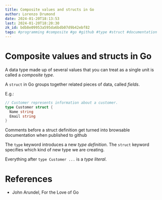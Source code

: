 ```yaml
---
title: Composite values and structs in Go
author: Lorenzo Drumond
date: 2024-01-20T18:13:53
last: 2024-01-20T18:20:30
zk_id: bdb8e09953a595da6bdb07d9b42ebf82
tags: #programming #composite #go #github #type #struct #documentation
---
```



# Composite values and structs in Go
A data type made up of several values that you can treat as a single unit is called a _composite type_.

A `struct` in Go groups together related pieces of data, called _fields_.

E.g.:
```go
// Customer represents information about a customer.
type Customer struct {
  Name string
  Email string
}
```

Comments before a struct definition get turned into browsable documentation when published to github

The `type` keyword introduces a new _type definition_. The `struct` keyword specifies which kind of new type we are creating.

Everything after `type Customer ...` is a _type literal_.

# References
- John Arundel, For the Love of Go
